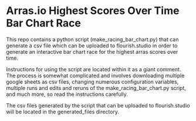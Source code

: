 # Arras.io Highest Scores Over Time Bar Chart Race

This repo contains a python script (make_racing_bar_chart.py) that can generate a csv file which can be uploaded to flourish.studio in order to generate an interactive bar chart race for the highest arras scores over time. 

Instructions for using the script are located within it as a giant comment. The process is somewhat complicated and involves downloading multiple google sheets as csv files, changing numerous configuration variables, multiple runs and edits and reruns of the make_racing_bar_chart.py script, and much more, so read the instructions carefully. 

The csv files generated by the script that can be uploaded to flourish.studio will be located in the generated_files directory.
